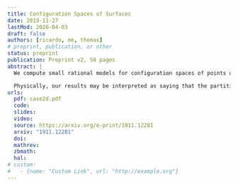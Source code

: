 ```yaml
---
title: Configuration Spaces of Surfaces
date: 2019-11-27
lastMod: 2020-04-03
draft: false
authors: [ricardo, me, thomas]
# preprint, publication, or other
status: preprint
publication: Preprint v2, 50 pages
abstract: |
  We compute small rational models for configuration spaces of points on oriented surfaces, as right modules over the framed little disks operad. We do this by splitting these surfaces in unions of several handles. We first describe rational models for the configuration spaces of these handles as algebras in the category of right modules over the framed little disks operad. We then express the configuration spaces of the surface as an "iterated Hochschild complex" of these algebras with coefficients in the module given by configurations in a sphere with holes.

  Physically, our results may be interpreted as saying that the partition function of the Poisson-\(\sigma\)-model on closed surfaces has no quantum corrections, i.e., no terms coming from Feynman diagrams of positive loop order.
urls:
  pdf: case2d.pdf
  code:
  slides:
  video:
  source: https://arxiv.org/e-print/1911.12281
  arxiv: "1911.12281"
  doi:
  mathrev:
  zbmath:
  hal:
# custom:
#   - {name: "Custom Link", url: "http://example.org"}
---
```

